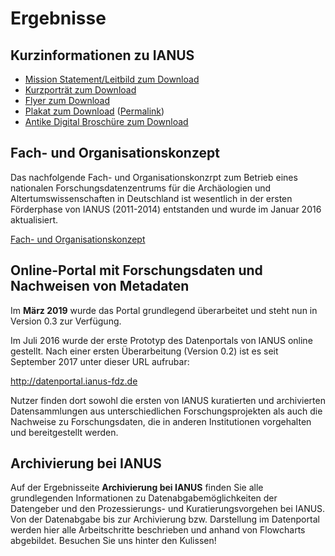 # Ergebnisse 

## Kurzinformationen zu IANUS

- [Mission Statement/Leitbild zum Download](files/2012-12-17_MissionStatement.pdf)
- [Kurzporträt zum Download](files/Kurzportraet_2013-05-21)
- [Flyer zum Download](files/RZ-DAI-IANUS-flyer_Final_web_2013-10-17.pdf)
- [Plakat zum Download](<files/IANUS Plakat A1_web.pdf>) ([Permalink](hdl.handle.net/11858/00-1780-0000-0022-DBE6-A))
- [Antike Digital Broschüre zum Download](files/Ianus_Broschuere_web.pdf) 

## Fach- und Organisationskonzept

Das nachfolgende Fach- und Organisationskonzrpt zum Betrieb eines nationalen Forschungsdatenzentrums für die Archäologien und Altertumswissenschaften in Deutschland ist wesentlich in der ersten Förderphase von IANUS (2011-2014) entstanden und wurde im Januar 2016 aktualisiert.

[Fach- und Organisationskonzept](files/Konzept-IANUS_v0-95_2016-01-12.pdf)

## Online-Portal mit Forschungsdaten und Nachweisen von Metadaten

Im **März 2019** wurde das Portal grundlegend überarbeitet und steht nun in Version 0.3 zur Verfügung.

Im Juli 2016 wurde der erste Prototyp des Datenportals von IANUS online gestellt. Nach einer ersten Überarbeitung (Version 0.2) ist es seit September 2017 unter dieser URL aufrubar:

http://datenportal.ianus-fdz.de

Nutzer finden dort sowohl die ersten von IANUS kuratierten und archivierten Datensammlungen aus unterschiedlichen Forschungsprojekten als auch die Nachweise zu Forschungsdaten, die in anderen Institutionen vorgehalten und bereitgestellt werden.

## Archivierung bei IANUS

Auf der Ergebnisseite **Archivierung bei IANUS** finden Sie alle grundlegenden Informationen zu Datenabgabemöglichkeiten der Datengeber und den Prozessierungs- und Kuratierungsvorgehen bei IANUS. Von der Datenabgabe bis zur Archivierung bzw. Darstellung im Datenportal werden hier alle Arbeitschritte beschrieben und anhand von Flowcharts abgebildet. Besuchen Sie uns hinter den Kulissen!
